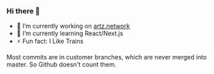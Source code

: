 ### Hi there 👋

- 🔭 I’m currently working on [artz.network](https://artz.network)
- 🌱 I’m currently learning React/Next.js
- ⚡ Fun fact: I Like Trains

Most commits are in customer branches, which are never merged into master. So Github doesn't count them.
<!--
**Uweb95/Uweb95** is a ✨ _special_ ✨ repository because its `README.md` (this file) appears on your GitHub profile.

Here are some ideas to get you started:

- 🔭 I’m currently working on ...
- 🌱 I’m currently learning ...
- 👯 I’m looking to collaborate on ...
- 🤔 I’m looking for help with ...
- 💬 Ask me about ...
- 📫 How to reach me: ...
- 😄 Pronouns: ...
- ⚡ Fun fact: ...
-->
